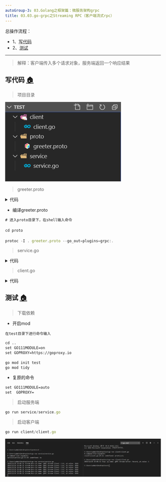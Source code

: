 ```yaml
---
autoGroup-3: 03.Golang之框架篇：微服务架构grpc
title: 03.03.go-grpc之Streaming RPC（客户端流式rpc）
---
```


总操作流程：
- 1、[写代码](#go-01)
- 2、[测试](#go-02)

***

> 解释：客户端传入多个请求对象，服务端返回一个响应结果

## 写代码 <a name="go-01" href="#" >:house:</a>

> 项目目录

![](./image/03.01-1.png)

> greeter.proto

<details>
<summary>代码</summary>

```js
syntax = "proto3";

package proto;

service StreamService {
    rpc Record(stream StreamRequest) returns (StreamResponse) {};
}


message StreamPoint {
  string name = 1;
  int32 value = 2;
}

message StreamRequest {
  StreamPoint pt = 1;
}

message StreamResponse {
  StreamPoint pt = 1;
}
```

</details>

- 编译greeter.proto

```js
# 进入proto目录下，在shell输入命令

cd proto

protoc -I . greeter.proto --go_out=plugins=grpc:.
```

> service.go

<details>
<summary>代码</summary>

```go
package main

import (
	"log"
	"net"
	"io"
	"google.golang.org/grpc"
	proto "test/proto"
 
)
 
type StreamService struct{}

const (
    PORT = "9002"
)

func main() {
    lis, err := net.Listen("tcp", ":"+PORT)
    if err != nil {
        log.Fatalf("net.Listen err: %v", err)
	}
	
	server := grpc.NewServer()
	proto.RegisterStreamServiceServer(server, &StreamService{})
	
    server.Serve(lis)
}

func (s *StreamService) Record(stream proto.StreamService_RecordServer) error {
    for {
        r, err := stream.Recv()
        if err == io.EOF {
            return stream.SendAndClose(&proto.StreamResponse{Pt: &proto.StreamPoint{Name: "gRPC Stream Server: Record", Value: 1}})
        }
        if err != nil {
            return err
        }

        log.Printf("stream.Recv pt.name: %s, pt.value: %d", r.Pt.Name, r.Pt.Value)
    }

    return nil
}
```

</details>

> client.go

<details>
<summary>代码</summary>

```go
package main
 
import (
	"log"
	"context"
	"google.golang.org/grpc"
	proto "test/proto"
)
 
const (
    PORT = "9002"
)

func main() {
    conn, err := grpc.Dial(":"+PORT, grpc.WithInsecure())
    if err != nil {
        log.Fatalf("grpc.Dial err: %v", err)
    }

    defer conn.Close()

    client := proto.NewStreamServiceClient(conn)

    err = printRecord(client, &proto.StreamRequest{Pt: &proto.StreamPoint{Name: "gRPC Stream Client: List", Value: 2018}})
    if err != nil {
        log.Fatalf("printLists.err: %v", err)
    }
}

func printRecord(client proto.StreamServiceClient, r *proto.StreamRequest) error {
    stream, err := client.Record(context.Background())
    if err != nil {
        return err
    }

    for n := 0; n < 6; n++ {
        err := stream.Send(r)
        if err != nil {
            return err
        }
    }

    resp, err := stream.CloseAndRecv()
    if err != nil {
        return err
    }

    log.Printf("resp: pj.name: %s, pt.value: %d", resp.Pt.Name, resp.Pt.Value)

    return nil
}
```

</details>

## 测试 <a name="go-02" href="#" >:house:</a>

> 下载依赖

- 开启mod

`在test目录下进行命令输入`

```shell
cd ..
set GO111MODULE=on
set GOPROXY=https://goproxy.io

go mod init test
go mod tidy
```

- 复原的命令

```
set GO111MODULE=auto
set  GOPROXY=
```

> 启动服务端

```js
go run service/service.go
```

> 启动客户端

```js
go run client/client.go
```

![](./image/03.03-1.png)
